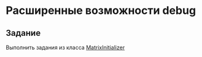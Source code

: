 # Расширенные возможности debug


## Задание

Выполнить задания из класса [MatrixInitializer](src/main/java/ru/urfu/MatrixInitializer.java)

